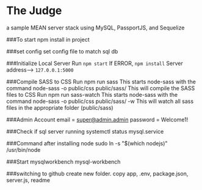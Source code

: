 # The Judge
a sample MEAN server stack using MySQL, PassportJS, and Sequelize

###To start
npm install in project

###set config
set config file to match sql db

###Initialize Local Server
   Run `npm start`
   If ERROR, `npm install`
   Server address--> `127.0.0.1:5000`

###Compile SASS to CSS
Run npm run sass
This starts node-sass with the command node-sass -o public/css public/sass/ This will compile the SASS files to CSS
Run npm run sass-watch
This starts node-sass with the command node-sass -o public/css public/sass/ -w This will watch all sass files in the appropriate folder (public/sass)

###Admin Account
    email = super@admin.admin
    password = Welcome1!

###Check if sql server running
  systemctl status mysql.service

###Command after installing node
  sudo ln -s "$(which nodejs)" /usr/bin/node

###Start mysqlworkbench
  mysql-workbench

###switching to github
create new folder.  copy app, .env, package.json, server.js, readme

